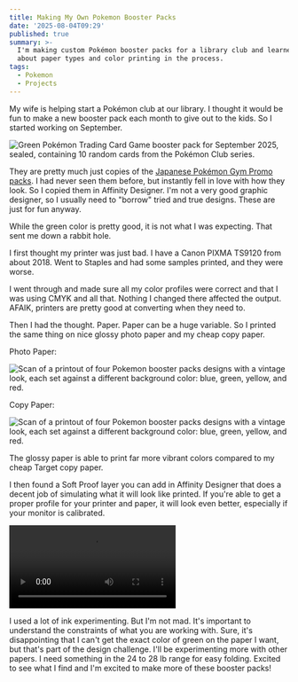 ```yaml
---
title: Making My Own Pokemon Booster Packs
date: '2025-08-04T09:29'
published: true
summary: >-
  I'm making custom Pokémon booster packs for a library club and learned a lot
  about paper types and color printing in the process.
tags:
  - Pokemon
  - Projects
---
```

My wife is helping start a Pokémon club at our library. I thought it would be fun to make a new booster pack each month to give out to the kids. So I started working on September.

![Green Pokémon Trading Card Game booster pack for September 2025, sealed, containing 10 random cards from the Pokémon Club series.](https://samwarnick.com/media/2025/08/2025-08-04-making-my-own-pokemon-booster-packs1.jpeg)

They are pretty much just copies of the [Japanese Pokémon Gym Promo packs](https://www.pokebeach.com/2025/07/lapras-ex-chikorita-hole-diggin-shovel-and-other-gym-promos-revealed-for-august-changes-to-promo-packs). I had never seen them before, but instantly fell in love with how they look. So I copied them in Affinity Designer. I'm not a very good graphic designer, so I usually need to "borrow" tried and true designs. These are just for fun anyway.

While the green color is pretty good, it is not what I was expecting. That sent me down a rabbit hole.

I first thought my printer was just bad. I have a Canon PIXMA TS9120 from about 2018. Went to Staples and had some samples printed, and they were worse.

I went through and made sure all my color profiles were correct and that I was using CMYK and all that. Nothing I changed there affected the output. AFAIK, printers are pretty good at converting when they need to.

Then I had the thought. Paper. Paper can be a huge variable. So I printed the same thing on nice glossy photo paper and my cheap copy paper.

Photo Paper:

![Scan of a printout of four Pokemon booster packs designs with a vintage look, each set against a different background color: blue, green, yellow, and red.](https://samwarnick.com/media/2025/08/2025-08-04-making-my-own-pokemon-booster-packs2.jpeg)

Copy Paper:

![Scan of a printout of four Pokemon booster packs designs with a vintage look, each set against a different background color: blue, green, yellow, and red.](https://samwarnick.com/media/2025/08/2025-08-04-making-my-own-pokemon-booster-packs3.jpeg)

The glossy paper is able to print far more vibrant colors compared to my cheap Target copy paper.

I then found a Soft Proof layer you can add in Affinity Designer that does a decent job of simulating what it will look like printed. If you're able to get a proper profile for your printer and paper, it will look even better, especially if your monitor is calibrated.

![Toggling soft proof adjustment layer in Affinity designer on and off showing a more muted green color when enabled](https://samwarick.com/media/2025/08/2025-08-04-making-my-own-pokemon-booster-packs1.mp4)

I used a lot of ink experimenting. But I'm not mad. It's important to understand the constraints of what you are working with. Sure, it's disappointing that I can't get the exact color of green on the paper I want, but that's part of the design challenge. I'll be experimenting more with other papers. I need something in the 24 to 28 lb range for easy folding. Excited to see what I find and I'm excited to make more of these booster packs!
